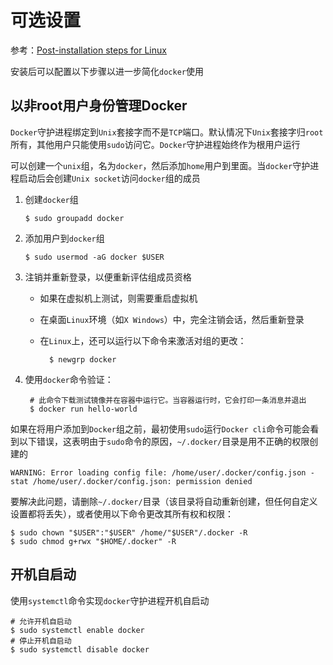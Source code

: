 
# 可选设置

参考：[Post-installation steps for Linux](https://docs.docker.com/install/linux/linux-postinstall/)

安装后可以配置以下步骤以进一步简化`docker`使用

## 以非root用户身份管理Docker

`Docker`守护进程绑定到`Unix`套接字而不是`TCP`端口。默认情况下`Unix`套接字归`root`所有，其他用户只能使用`sudo`访问它。`Docker`守护进程始终作为根用户运行

可以创建一个`unix`组，名为`docker`，然后添加`home`用户到里面。当`docker`守护进程启动后会创建`Unix socket`访问`docker`组的成员

1. 创建`docker`组

    ```
    $ sudo groupadd docker
    ```

2. 添加用户到`docker`组

    ```
    $ sudo usermod -aG docker $USER
    ```

3. 注销并重新登录，以便重新评估组成员资格
    * 如果在虚拟机上测试，则需要重启虚拟机
    * 在桌面`Linux`环境（如`X Windows`）中，完全注销会话，然后重新登录
    * 在`Linux`上，还可以运行以下命令来激活对组的更改：

            $ newgrp docker 

4. 使用`docker`命令验证：

        # 此命令下载测试镜像并在容器中运行它。当容器运行时，它会打印一条消息并退出
        $ docker run hello-world

如果在将用户添加到`Docker`组之前，最初使用`sudo`运行`Docker cli`命令可能会看到以下错误，这表明由于`sudo`命令的原因，`~/.docker/`目录是用不正确的权限创建的

```
WARNING: Error loading config file: /home/user/.docker/config.json - stat /home/user/.docker/config.json: permission denied
```

要解决此问题，请删除`~/.docker/`目录（该目录将自动重新创建，但任何自定义设置都将丢失），或者使用以下命令更改其所有权和权限：

```
$ sudo chown "$USER":"$USER" /home/"$USER"/.docker -R
$ sudo chmod g+rwx "$HOME/.docker" -R
```

## 开机自启动

使用`systemctl`命令实现`docker`守护进程开机自启动

```
# 允许开机自启动
$ sudo systemctl enable docker
# 停止开机自启动
$ sudo systemctl disable docker
```

